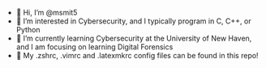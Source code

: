 - 👋 Hi, I’m @msmit5
- 👀 I’m interested in Cybersecurity, and I typically program in C, C++, or Python
- 🌱 I’m currently learning Cybersecurity at the University of New Haven, and I am focusing on learning Digital Forensics  
- 🐧 My .zshrc, .vimrc and .latexmkrc config files can be found in this repo! 
